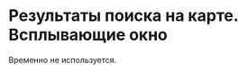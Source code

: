 ﻿---
description: 2.4.7
---
# Результаты поиска на карте. Всплывающие окно
Временно не используется.
